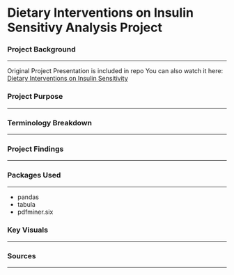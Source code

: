 # Dietary Interventions on Insulin Sensitivy Analysis Project
### Project Background
________________________________________

Original Project Presentation is included in repo
You can also watch it here: [Dietary Interventions on Insulin Sensitivity](https://www.youtube.com/watch?v=X225hngN9GY)

### Project Purpose
________________________________________

### Terminology Breakdown
________________________________________

### Project Findings
________________________________________

### Packages Used
________________________________________

- pandas 
- tabula
- pdfminer.six

### Key Visuals 
________________________________________

### Sources
________________________________________
